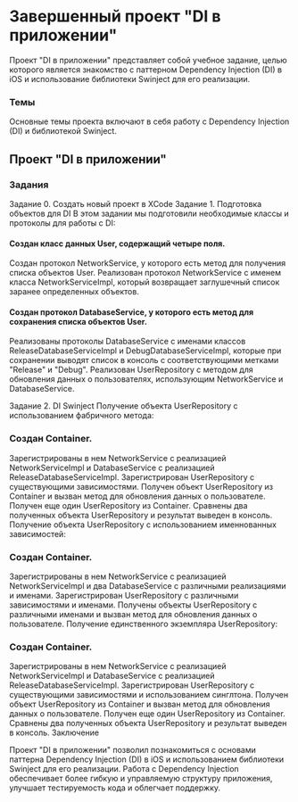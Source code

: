 # Завершенный проект "DI в приложении"
Проект "DI в приложении" представляет собой учебное задание, целью которого является знакомство с паттерном Dependency Injection (DI) в iOS и использование библиотеки Swinject для его реализации.

### Темы
Основные темы проекта включают в себя работу с Dependency Injection (DI) и библиотекой Swinject.

## Проект "DI в приложении"
### Задания
Задание 0. Создать новый проект в XCode
Задание 1. Подготовка объектов для DI
В этом задании мы подготовили необходимые классы и протоколы для работы с DI:

#### Создан класс данных User, содержащий четыре поля.
Создан протокол NetworkService, у которого есть метод для получения списка объектов User.
Реализован протокол NetworkService с именем класса NetworkServiceImpl, который возвращает заглушечный список заранее определенных объектов.
#### Создан протокол DatabaseService, у которого есть метод для сохранения списка объектов User.
Реализованы протоколы DatabaseService с именами классов ReleaseDatabaseServiceImpl и DebugDatabaseServiceImpl, которые при сохранении выводят список в консоль с соответствующими метками "Release" и "Debug".
Реализован UserRepository с методом для обновления данных о пользователях, использующим NetworkService и DatabaseService.

Задание 2. DI Swinject
Получение объекта UserRepository с использованием фабричного метода:

### Создан Container.
Зарегистрированы в нем NetworkService с реализацией NetworkServiceImpl и DatabaseService с реализацией ReleaseDatabaseServiceImpl.
Зарегистрирован UserRepository с существующими зависимостями.
Получен объект UserRepository из Container и вызван метод для обновления данных о пользователе.
Получен еще один UserRepository из Container.
Сравнены два полученных объекта UserRepository и результат выведен в консоль.
Получение объекта UserRepository с использованием именнованных зависимостей:

### Создан Container.
Зарегистрированы в нем NetworkService с реализацией NetworkServiceImpl и два DatabaseService с различными реализациями и именами.
Зарегистрирован UserRepository с различными зависимостями и именами.
Получены объекты UserRepository с различными именами и вызван метод для обновления данных о пользователе.
Получение единственного экземпляра UserRepository:

### Создан Container.
Зарегистрированы в нем NetworkService с реализацией NetworkServiceImpl и DatabaseService с реализацией ReleaseDatabaseServiceImpl.
Зарегистрирован UserRepository с существующими зависимостями и использованием синглтона.
Получен объект UserRepository из Container и вызван метод для обновления данных о пользователе.
Получен еще один UserRepository из Container.
Сравнены два полученных объекта UserRepository и результат выведен в консоль.
Заключение

Проект "DI в приложении" позволил познакомиться с основами паттерна Dependency Injection (DI) в iOS и использованием библиотеки Swinject для его реализации. Работа с Dependency Injection обеспечивает более гибкую и управляемую структуру приложения, улучшает тестируемость кода и облегчает поддержку.




